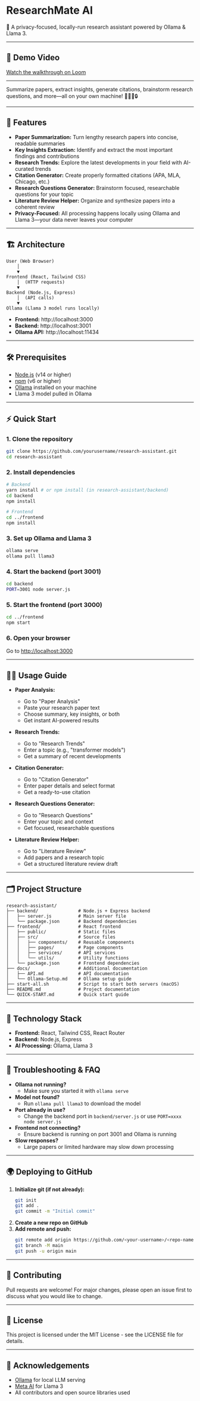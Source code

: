 # ResearchMate AI

🚀 A privacy-focused, locally-run research assistant powered by Ollama & Llama 3.

---

## 🎥 Demo Video

[Watch the walkthrough on Loom](https://www.loom.com/share/f0cf23e5e03546e5875df76d9d26199b?sid=43511f12-3fcf-43cb-bfdd-4964c7713bf9)

---

Summarize papers, extract insights, generate citations, brainstorm research questions, and more—all on your own machine! 🧑‍💻📄🔒

---

## 🚀 Features

- **Paper Summarization:** Turn lengthy research papers into concise, readable summaries
- **Key Insights Extraction:** Identify and extract the most important findings and contributions
- **Research Trends:** Explore the latest developments in your field with AI-curated trends
- **Citation Generator:** Create properly formatted citations (APA, MLA, Chicago, etc.)
- **Research Questions Generator:** Brainstorm focused, researchable questions for your topic
- **Literature Review Helper:** Organize and synthesize papers into a coherent review
- **Privacy-Focused:** All processing happens locally using Ollama and Llama 3—your data never leaves your computer

---

## 🏗️ Architecture

```
User (Web Browser)
    │
    ▼
Frontend (React, Tailwind CSS)
    │  (HTTP requests)
    ▼
Backend (Node.js, Express)
    │  (API calls)
    ▼
Ollama (Llama 3 model runs locally)
```

- **Frontend:** http://localhost:3000
- **Backend:** http://localhost:3001
- **Ollama API:** http://localhost:11434

---

## 🛠️ Prerequisites

- [Node.js](https://nodejs.org/) (v14 or higher)
- [npm](https://www.npmjs.com/) (v6 or higher)
- [Ollama](https://ollama.ai/) installed on your machine
- Llama 3 model pulled in Ollama

---

## ⚡ Quick Start

### 1. Clone the repository
```bash
git clone https://github.com/yourusername/research-assistant.git
cd research-assistant
```

### 2. Install dependencies
```bash
# Backend
yarn install # or npm install (in research-assistant/backend)
cd backend
npm install

# Frontend
cd ../frontend
npm install
```

### 3. Set up Ollama and Llama 3
```bash
ollama serve
ollama pull llama3
```

### 4. Start the backend (port 3001)
```bash
cd backend
PORT=3001 node server.js
```

### 5. Start the frontend (port 3000)
```bash
cd ../frontend
npm start
```

### 6. Open your browser
Go to [http://localhost:3000](http://localhost:3000)

---

## 🧑‍💻 Usage Guide

- **Paper Analysis:**
  - Go to "Paper Analysis"
  - Paste your research paper text
  - Choose summary, key insights, or both
  - Get instant AI-powered results

- **Research Trends:**
  - Go to "Research Trends"
  - Enter a topic (e.g., "transformer models")
  - Get a summary of recent developments

- **Citation Generator:**
  - Go to "Citation Generator"
  - Enter paper details and select format
  - Get a ready-to-use citation

- **Research Questions Generator:**
  - Go to "Research Questions"
  - Enter your topic and context
  - Get focused, researchable questions

- **Literature Review Helper:**
  - Go to "Literature Review"
  - Add papers and a research topic
  - Get a structured literature review draft

---

## 🗂️ Project Structure

```
research-assistant/
├── backend/               # Node.js + Express backend
│   ├── server.js          # Main server file
│   └── package.json       # Backend dependencies
├── frontend/              # React frontend
│   ├── public/            # Static files
│   ├── src/               # Source files
│   │   ├── components/    # Reusable components
│   │   ├── pages/         # Page components
│   │   ├── services/      # API services
│   │   └── utils/         # Utility functions
│   └── package.json       # Frontend dependencies
├── docs/                  # Additional documentation
│   ├── API.md             # API documentation
│   └── Ollama-Setup.md    # Ollama setup guide
├── start-all.sh           # Script to start both servers (macOS)
├── README.md              # Project documentation
└── QUICK-START.md         # Quick start guide
```

---

## 🧩 Technology Stack

- **Frontend:** React, Tailwind CSS, React Router
- **Backend:** Node.js, Express
- **AI Processing:** Ollama, Llama 3

---

## 🛟 Troubleshooting & FAQ

- **Ollama not running?**
  - Make sure you started it with `ollama serve`
- **Model not found?**
  - Run `ollama pull llama3` to download the model
- **Port already in use?**
  - Change the backend port in `backend/server.js` or use `PORT=xxxx node server.js`
- **Frontend not connecting?**
  - Ensure backend is running on port 3001 and Ollama is running
- **Slow responses?**
  - Large papers or limited hardware may slow down processing

---

## 🌍 Deploying to GitHub

1. **Initialize git (if not already):**
   ```bash
   git init
   git add .
   git commit -m "Initial commit"
   ```
2. **Create a new repo on GitHub**
3. **Add remote and push:**
   ```bash
   git remote add origin https://github.com/<your-username>/<repo-name>.git
   git branch -M main
   git push -u origin main
   ```

---

## 🤝 Contributing

Pull requests are welcome! For major changes, please open an issue first to discuss what you would like to change.

---

## 📄 License

This project is licensed under the MIT License - see the LICENSE file for details.

---

## 🙏 Acknowledgements

- [Ollama](https://ollama.ai/) for local LLM serving
- [Meta AI](https://ai.meta.com/) for Llama 3
- All contributors and open source libraries used 